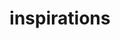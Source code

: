 ---
layout: "inspirer_index"
title: "inspirations"
permalink: "/inspiration/"
intro: "Collections d'intefaces & de parcours utilisateur d'apps mobile, web et d'objets plus ou moins connectés."
header-liste-tag-title-1: "apple watch"
header-liste-tag-url-1: "/inspiration/apple-watch/"
header-liste-tag-title-2: "android tv"
header-liste-tag-url-2: "/inspiration/android-tv/"
header-liste-tag-title-3: "webgl"
header-liste-tag-url-3: "/inspiration/sites-web/technologies/webgl/"
text-twtr: "En train d'explorer les collections d'interfaces & de parcours utilisateur du @MagDuWebdesign"
---